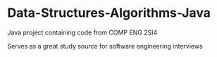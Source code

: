 # Data-Structures-Algorithms-Java
Java project containing code from COMP ENG 2SI4

Serves as a great study source for software engineering interviews
